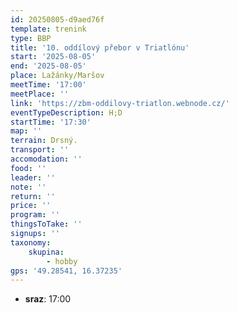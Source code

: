 ```yaml
---
id: 20250805-d9aed76f
template: trenink
type: BBP
title: '10. oddílový přebor v Triatlónu'
start: '2025-08-05'
end: '2025-08-05'
place: Lažánky/Maršov
meetTime: '17:00'
meetPlace: ''
link: 'https://zbm-oddilovy-triatlon.webnode.cz/'
eventTypeDescription: H;D
startTime: '17:30'
map: ''
terrain: Drsný.
transport: ''
accomodation: ''
food: ''
leader: ''
note: ''
return: ''
price: ''
program: ''
thingsToTake: ''
signups: ''
taxonomy:
    skupina:
        - hobby
gps: '49.28541, 16.37235'
---
```


* **sraz**: 17:00
